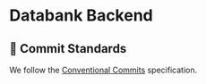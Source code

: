 # Databank Backend

## 🔑 Commit Standards
We follow the [Conventional Commits](https://www.conventionalcommits.org/en/v1.0.0/) specification.
